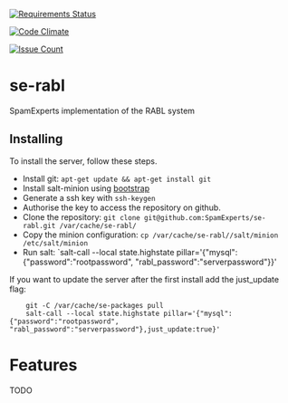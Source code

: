 [![Requirements Status](https://requires.io/github/SpamExperts/se-rabl/requirements.svg?branch=master)](https://requires.io/github/SpamExperts/se-rabl/requirements/?branch=master)

[![Code Climate](https://codeclimate.com/github/SpamExperts/se-rabl/badges/gpa.svg)](https://codeclimate.com/github/SpamExperts/se-rabl)

[![Issue Count](https://codeclimate.com/github/SpamExperts/se-rabl/badges/issue_count.svg)](https://codeclimate.com/github/SpamExperts/se-rabl)

# se-rabl

SpamExperts implementation of the RABL system

## Installing

To install the server, follow these steps.

 * Install git: `apt-get update && apt-get install git`
 * Install salt-minion using [bootstrap](https://docs.saltstack.com/en/latest/topics/tutorials/salt_bootstrap.html)
 * Generate a ssh key with `ssh-keygen`
 * Authorise the key to access the repository on github.
 * Clone the repository: `git clone git@github.com:SpamExperts/se-rabl.git /var/cache/se-rabl/`
 * Copy the minion configuration: `cp /var/cache/se-rabl//salt/minion /etc/salt/minion`
 * Run salt: `salt-call --local state.highstate pillar='{"mysql":{"password":"rootpassword", "rabl_password":"serverpassword"}}'

If you want to update the server after the first install add the just_update
flag:

```
    git -C /var/cache/se-packages pull
    salt-call --local state.highstate pillar='{"mysql":{"password":"rootpassword", "rabl_password":"serverpassword"},just_update:true}'
```

Features
========

TODO
